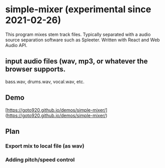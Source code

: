 # simple-mixer (experimental since 2021-02-26)

This program mixes stem track files.
Typically separated with a audio source separation software such as Spleeter.
Written with React and Web Audio API.

## input audio files (wav, mp3, or whatever the browser supports.
bass.wav, drums.wav, vocal.wav, etc.

## Demo
[https://goto920.github.io/demos/simple-mixer/]
(https://goto920.github.io/demos/simple-mixer/)

## Plan
### Export mix to local file (as wav)
### Adding pitch/speed control
